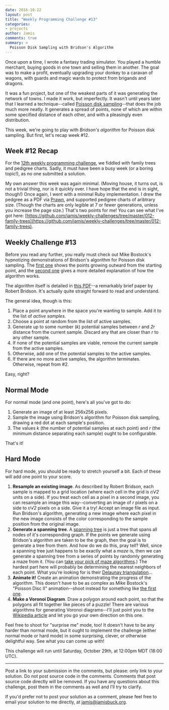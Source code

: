 ```yaml
---
date: 2016-10-22
layout: post
title: "Weekly Programming Challenge #13"
categories:
- projects
author: Jamis
comments: true
summary: >
  Poisson Disk Sampling with Bridson's Algorithm
---
```


Once upon a time, I wrote a fantasy trading simulator. You played a humble merchant, buying goods in one town and selling them in another. The goal was to make a profit, eventually upgrading your donkey to a caravan of wagons, with guards and magic wards to protect from brigands and dragons.

It was a fun project, but one of the weakest parts of it was generating the network of towns. I made it work, but imperfectly. It wasn't until years later that I learned a technique--called [Poisson disk sampling](https://en.wikipedia.org/wiki/Supersampling#Poisson_disc)--that does the job much more neatly. It generates a spread of points, none of which are within some specified distance of each other, and with a pleasingly even distribution.

This week, we're going to play with _Bridson's algorithm_ for Poisson disk sampling. But first, let's recap week #12.


## Week #12 Recap

For the [12th weekly programming challenge](http://weblog.jamisbuck.org/2016/10/15/weekly-programming-challenge-12.html), we fiddled with family trees and pedigree charts. Sadly, it must have been a busy week (or a boring topic!), as no one submitted a solution.

My own answer this week was again minimal. (Moving house, it turns out, is not a trivial thing, nor is it quickly over. I have hope that the end is in sight, though!) Once again, I went with a minimal Ruby implementation. I drew the pedgree as a PDF via [Prawn](http://prawnpdf.org/), and supported pedigree charts of aribtrary size. (Though the charts are only legible at 7 or fewer generations, unless you increase the page size.) That's two points for me! You can see what I've got here: [https://github.com/jamis/weekly-challenges/tree/master/012-family-trees](https://github.com/jamis/weekly-challenges/tree/master/012-family-trees).


## Weekly Challenge #13

Before you read any further, you really must check out Mike Bostock's hypnotizing demonstrations of Bridson's algorithm for Poisson disk sampling. The [first one](https://bl.ocks.org/mbostock/19168c663618b7f07158) shows the points growing outward from the starting point, and the [second one](https://bl.ocks.org/mbostock/dbb02448b0f93e4c82c3) gives a more detailed explanation of how the algorithm works.

The algorithm itself is detailed in [this PDF](http://www.cs.ubc.ca/~rbridson/docs/bridson-siggraph07-poissondisk.pdf)--a remarkably brief paper by Robert Bridson. It's actually quite straight forward to read and understand.

The general idea, though is this:

1. Place a point anywhere in the space you're wanting to sample. Add it to the list of _active samples_.
2. Choose a point at random from the list of active samples.
3. Generate up to some number (_k_) potential samples between _r_ and _2r_ distance from the current sample. Discard any that are closer than _r_ to any other sample.
4. If none of the potential samples are viable, remove the current sample from the active samples.
5. Otherwise, add one of the potential samples to the active samples.
6. If there are no more active samples, the algorithm terminates. Otherwise, repeat from #2.

Easy, right?

## Normal Mode

For normal mode (and one point), here's all you've got to do:

1. Generate an image of at least 256x256 pixels.
2. Sample the image using Bridson's algorithm for Poisson disk sampling, drawing a red dot at each sample's position.
3. The values _k_ (the number of potential samples at each point) and _r_ (the minimum distance separating each sample) ought to be configurable.

That's it!


## Hard Mode

For hard mode, you should be ready to stretch yourself a bit. Each of these will add one point to your score.

1. **Resample an existing image**. As described by Robert Bridson, each sample is mapped to a grid location (where each cell in the grid is _r/√2_ units on a side). If you treat each cell as a pixel in a second image, you can resample an image this way--converting an image of _r_ pixels on a side to _r/√2_ pixels on a side. Give it a try! Accept an image file as input. Run Bridson's algorithm, generating a new image where each pixel in the new image consists of the color corresponding to the sample position from the original image.
2. **Generate a spanning tree**. A [spanning tree](https://en.wikipedia.org/wiki/Spanning_tree) is just a tree that spans all nodes of it's corresponding graph. If the points we generate using Bridson's algorithm are taken to be the graph, then the goal is to generate a tree from them. And how do we do this, pray tell? Well, since a spanning tree just happens to be exactly what a _maze_ is, then we can generate a spanning tree from a series of points by randomly generating a maze from it. (You can [take your pick of maze algorithms](http://weblog.jamisbuck.org/2011/2/7/maze-generation-algorithm-recap).) The hardest part here will probably be determining the nearest neighbors of each point. What you're looking for is their [Delaunay triangulation](https://en.wikipedia.org/wiki/Delaunay_triangulation)...
3. **Animate it!** Create an animation demonstrating the progress of the algorithm. This doesn't have to be as complex as Mike Bostock's "Poisson Disc II" animation--shoot instead for something like [the first one](https://bl.ocks.org/mbostock/19168c663618b7f07158).
4. **Make a Voronoi Diagram**. Draw a polygon around each point, so that the polygons all fit together like pieces of a puzzle! There are various algorithms for generating Voronoi diagrams--I'll just point you to the [Wikipedia article](https://en.wikipedia.org/wiki/Voronoi_diagram) and let you go your own direction on this one.

Feel free to shoot for "surprise me" mode, too! It doesn't have to be any harder than normal mode, but it ought to implement the challenge (either normal mode or hard mode) in some surprising, clever, or otherwise delightful way. See what you can come up with!

This challenge will run until Saturday, October 29th, at 12:00pm MDT (18:00 UTC).

* * *

Post a link to your submission in the comments, but please: only link to your solution. Do not post source code in the comments. Comments that post source code directly will be removed. If you have any questions about this challenge, post them in the comments as well and I’ll try to clarify.

If you'd prefer not to post your solution as a comment, please feel free to email your solution to me directly, at jamis@jamisbuck.org.
